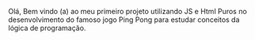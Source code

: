Olá, 
Bem vindo (a) ao meu primeiro projeto utilizando JS e Html Puros no desenvolvimento do famoso jogo Ping Pong para estudar conceitos da lógica de programação.
